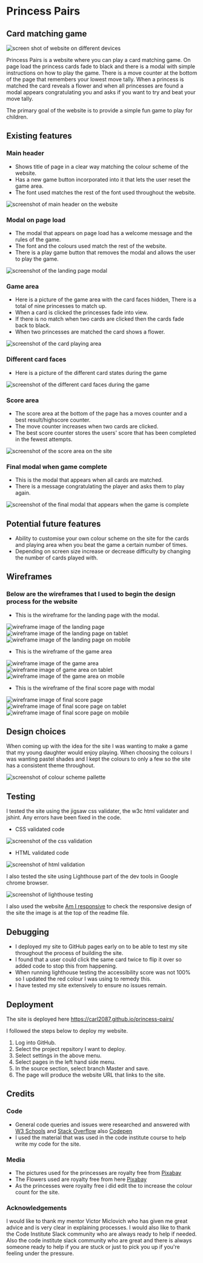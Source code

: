 # Princess Pairs
## Card matching game

![screen shot of website on different devices](./assets/images/multiple-device-princess.png)

Princess Pairs is a website where you can play a card matching game. On page load the princess cards fade to black and there is a modal with simple instructions on how to play the game. There is a move counter at the bottom of the page that remembers your lowest move tally. When a princess is matched the card reveals a flower and when all princesses are found a modal appears congratulating you and asks if you want to try and beat your move tally.

The primary goal of the website is to provide a simple fun game to play for children.

## Existing features

### Main header

 * Shows title of page in a clear way matching the colour scheme of the website.
 * Has a new game button incorporated into it that lets the user reset the game area.
 * The font used matches the rest of the font used throughout the website.

 ![screenshot of main header on the website](./assets/images/header-princess-pairs.png)

### Modal on page load

 * The modal that appears on page load has a welcome message and the rules of the game.
 * The font and the colours used match the rest of the website.
 * There is a play game button that removes the modal and allows the user to play the game.

 ![screenshot of the landing page modal](./assets/images/first-modal-princess.png)

### Game area 

 * Here is a picture of the game area with the card faces hidden, There is a total of nine princesses to match up.
 * When a card is clicked the princesses fade into view.
 * If there is no match when two cards are clicked then the cards fade back to black.
 * When two princesses are matched the card shows a flower.

 ![screenshot of the card playing area](./assets/images/game-area-princess.png)

### Different card faces

 * Here is a picture of the different card states during the game

 ![screenshot of the different card faces during the game](./assets/images/card-various.png)

### Score area

 * The score area at the bottom of the page has a moves counter and a best result/highscore counter.
 * The move counter increases when two cards are clicked.
 * The best score counter stores the users' score that has been completed in the fewest attempts.

 ![screenshot of the score area on the site](./assets/images/score-area-princess.png)

### Final modal when game complete

 * This is the modal that appears when all cards are matched.
 * There is a message congratulating the player and asks them to play again.

 ![screenshot of the final modal that appears when the game is complete](./assets/images/final-modal-princess.png)

## Potential future features

 * Ability to customise your own colour scheme on the site for the cards and playing area when you beat the game a certain number of times.
 * Depending on screen size increase or decrease difficulty by changing the number of cards played with.

## Wireframes

 ### Below are the wireframes that I used to begin the design process for the website

 * This is the wireframe for the landing page with the modal.

 ![wireframe image of the landing page](./assets/images/princess-pairs-home-page.png)
 ![wireframe image of the landing page on tablet](./assets/images/tablet-home-page%20.png)
 ![wireframe image of the landing page on mobile](./assets/images/mobile-phone-home-page.png)

 * This is the wireframe of the game area

 ![wireframe image of the game area](./assets/images/desktop-card-page.png)
 ![wireframe image of game area on tablet](./assets/images/tablet-card-page.png)
 ![wireframe image of the game area on mobile](./assets/images/mobile-phone-card-page.png)

 * This is the wireframe of the final score page with modal

 ![wireframe image of final score page](./assets/images/desktop-score-page.png)
 ![wireframe image of final score page on tablet](./assets/images/tablet-score-page.png)
 ![wireframe image of final score page on mobile](./assets/images/mobile-phone-score-page.png)

## Design choices

When coming up with the idea for the site I was wanting to make a game that my young daughter would enjoy playing. When choosing the colours I was wanting pastel shades and I kept the colours to only a few so the site has a consistent theme throughout.

![screenshot of colour scheme pallette](./assets/images/colour-scheme.png)

## Testing

 I tested the site using the jigsaw css validater, the w3c html validater and jshint. Any errors have been fixed in the code.

 * CSS validated code

 ![screenshot of the css validation](./assets/images/css-validation-pass.png)

 * HTML validated code

 ![screenshot of html validation](./assets/images/html-validation-pass.png)

I also tested the site using Lighthouse part of the dev tools in Google chrome browser.

 ![screenshot of lighthouse testing](./assets/images/lighthouse-result-princess.png)

I also used the website [Am I responsive](https://ui.dev/amiresponsive) to check the responsive design of the site the image is at the top of the readme file.

## Debugging 

 * I deployed my site to GitHub pages early on to be able to test my site throughout the process of building the site.
 * I found that a user could click the same card twice to flip it over so added code to stop this from happening.
 * When running lighthouse testing the accessibility score was not 100% so I updated the red colour I was using to remedy this.
 * I have tested my site extensively to ensure no issues remain.

## Deployment

  The site is deployed here https://carl2087.github.io/princess-pairs/
  
  I followed the steps below to deploy my website.

  1. Log into GitHub.
  2. Select the project repsitory I want to deploy.
  3. Select settings in the above menu.
  4. Select pages in the left hand side menu.
  5. In the source section, select branch Master and save.
  6. The page will produce the website URL that links to the site.

## Credits

### Code

 * General code queries and issues were researched and answered with [W3 Schools](https://www.w3schools.com/) and [Stack Overflow](https://stackoverflow.com/) also [Codepen](https://codepen.io/trending)
 * I used the material that was used in the code institute course to help write my code for the site.

 ### Media

 * The pictures used for the princesses are royalty free from [Pixabay](https://pixabay.com/vectors/princess-crown-kingdom-dress-queen-1224654/)
 * The Flowers used are royalty free from here [Pixabay](https://pixabay.com/vectors/flower-flowers-bloom-plant-white-168974/)
 * As the princesses were royalty free i did edit the to increase the colour count for the site.

### Acknowledgements

I would like to thank my mentor Victor Miclovich who has given me great advice and is very clear in explaining processes. I would also like to thank the Code Institute Slack community who are always ready to help if needed. Also the code institute slack community who are great and there is always someone ready to help if you are stuck or just to pick you up if you're feeling under the pressure.



